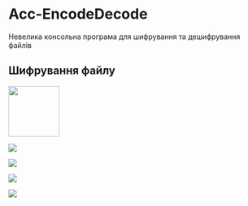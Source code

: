 # Acc-EncodeDecode
Невелика консольна програма для шифрування та дешифрування файлів

## Шифрування файлу
<img src="[https://your-image-url.type](https://github.com/Leksiyko/Acc-EncodeDecode/blob/main/gitImgs/img1.png)" width="100">

![](https://github.com/Leksiyko/Acc-EncodeDecode/blob/main/gitImgs/img2.png)

![](https://github.com/Leksiyko/Acc-EncodeDecode/blob/main/gitImgs/img3.png)

![](https://github.com/Leksiyko/Acc-EncodeDecode/blob/main/gitImgs/img4.png)

![](https://github.com/Leksiyko/Acc-EncodeDecode/blob/main/gitImgs/img5.png)
